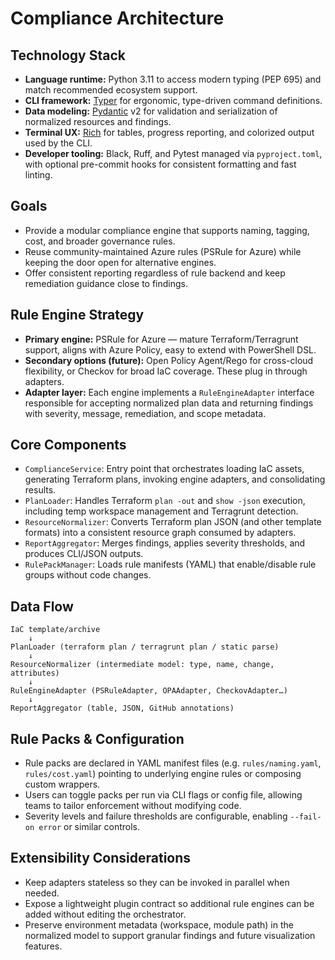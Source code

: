 # Compliance Architecture

## Technology Stack
- **Language runtime:** Python 3.11 to access modern typing (PEP 695) and match recommended ecosystem support.
- **CLI framework:** [Typer](https://typer.tiangolo.com/) for ergonomic, type-driven command definitions.
- **Data modeling:** [Pydantic](https://docs.pydantic.dev/) v2 for validation and serialization of normalized resources and findings.
- **Terminal UX:** [Rich](https://rich.readthedocs.io/) for tables, progress reporting, and colorized output used by the CLI.
- **Developer tooling:** Black, Ruff, and Pytest managed via `pyproject.toml`, with optional pre-commit hooks for consistent formatting and fast linting.

## Goals
- Provide a modular compliance engine that supports naming, tagging, cost, and broader governance rules.
- Reuse community-maintained Azure rules (PSRule for Azure) while keeping the door open for alternative engines.
- Offer consistent reporting regardless of rule backend and keep remediation guidance close to findings.

## Rule Engine Strategy
- **Primary engine:** PSRule for Azure — mature Terraform/Terragrunt support, aligns with Azure Policy, easy to extend with PowerShell DSL.
- **Secondary options (future):** Open Policy Agent/Rego for cross-cloud flexibility, or Checkov for broad IaC coverage. These plug in through adapters.
- **Adapter layer:** Each engine implements a `RuleEngineAdapter` interface responsible for accepting normalized plan data and returning findings with severity, message, remediation, and scope metadata.

## Core Components
- `ComplianceService`: Entry point that orchestrates loading IaC assets, generating Terraform plans, invoking engine adapters, and consolidating results.
- `PlanLoader`: Handles Terraform `plan -out` and `show -json` execution, including temp workspace management and Terragrunt detection.
- `ResourceNormalizer`: Converts Terraform plan JSON (and other template formats) into a consistent resource graph consumed by adapters.
- `ReportAggregator`: Merges findings, applies severity thresholds, and produces CLI/JSON outputs.
- `RulePackManager`: Loads rule manifests (YAML) that enable/disable rule groups without code changes.

## Data Flow
```
IaC template/archive
    ↓
PlanLoader (terraform plan / terragrunt plan / static parse)
    ↓
ResourceNormalizer (intermediate model: type, name, change, attributes)
    ↓
RuleEngineAdapter (PSRuleAdapter, OPAAdapter, CheckovAdapter…)
    ↓
ReportAggregator (table, JSON, GitHub annotations)
```

## Rule Packs & Configuration
- Rule packs are declared in YAML manifest files (e.g. `rules/naming.yaml`, `rules/cost.yaml`) pointing to underlying engine rules or composing custom wrappers.
- Users can toggle packs per run via CLI flags or config file, allowing teams to tailor enforcement without modifying code.
- Severity levels and failure thresholds are configurable, enabling `--fail-on error` or similar controls.

## Extensibility Considerations
- Keep adapters stateless so they can be invoked in parallel when needed.
- Expose a lightweight plugin contract so additional rule engines can be added without editing the orchestrator.
- Preserve environment metadata (workspace, module path) in the normalized model to support granular findings and future visualization features.
